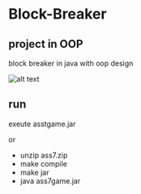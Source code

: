 # Block-Breaker

## project in OOP
block breaker in java with oop design

![alt text](https://github.com/BergerZvika/Block-Breaker/i.png)


## run

exeute asstgame.jar

or
- unzip ass7.zip
- make compile
- make jar
- java ass7game.jar
